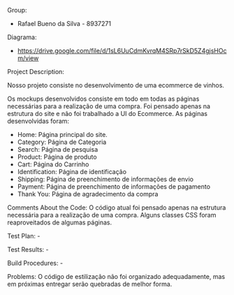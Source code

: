 Group:
- Rafael Bueno da Silva - 8937271

Diagrama:
- https://drive.google.com/file/d/1sL6UuCdmKvrqM4SRp7rSkD5Z4gjsHOcm/view

Project Description:

Nosso projeto consiste no desenvolvimento de uma ecommerce de vinhos.

Os mockups desenvolvidos consiste em todo em todas as páginas necessárias para a realização de uma compra. Foi pensado apenas na estrutura do site e não foi trabalhado a UI do Ecommerce.
As páginas desenvolvidas foram:
- Home: Página principal do site.
- Category: Página de Categoria
- Search: Página de pesquisa
- Product: Página de produto
- Cart: Página do Carrinho
- Identification: Página de identificação
- Shipping: Página de preenchimento de informações de envio
- Payment: Página de preenchimento de informações de pagamento
- Thank You: Página de agradecimento da compra

Comments About the Code:
O código atual foi pensado apenas na estrutura necessária para a realização de uma compra.
Alguns classes CSS foram reaproveitados de algumas páginas.

Test Plan: -

Test Results: -

Build Procedures: -

Problems:
O código de estilização não foi organizado adequadamente, mas em próximas entregar serão quebradas de melhor forma.
